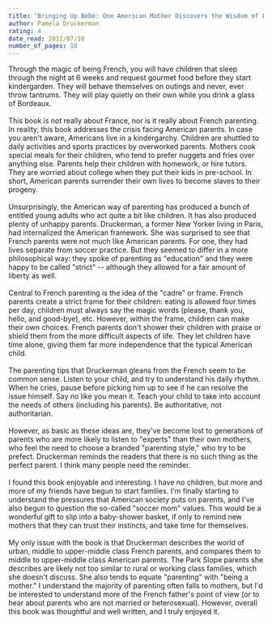 ```yaml
---
title: 'Bringing Up Bébé: One American Mother Discovers the Wisdom of French Parenting'
author: Pamela Druckerman
rating: 4
date_read: 2012/07/10
number_of_pages: 10
---
```


Through the magic of being French, you will have children that sleep through the night at 6 weeks and request gourmet food before they start kindergarden. They will behave themselves on outings and never, ever throw tantrums. They will play quietly on their own while you drink a glass of Bordeaux.<br/><br/>This book is not really about France, nor is it really about French parenting. In reality, this book addresses the crisis facing American parents. In case you aren't aware, Americans live in a kindergarchy. Children are shuttled to daily activities and sports practices by overworked parents. Mothers cook special meals for their children, who tend to prefer nuggets and fries over anything else. Parents help their children with homework, or hire tutors. They are worried about college when they put their kids in pre-school. In short, American parents surrender their own lives to become slaves to their progeny.<br/><br/>Unsurprisingly, the American way of parenting has produced a bunch of entitled young adults who act quite a bit like children. It has also produced plenty of unhappy parents. Druckerman, a former New Yorker living in Paris, had internalized the American framework. She was surprised to see that French parents were not much like American parents. For one, they had lives separate from soccer practice. But they seemed to differ in a more philosophical way: they spoke of parenting as "education" and they were happy to be called "strict" -- although they allowed for a fair amount of liberty as well.<br/><br/>Central to French parenting is the idea of the "cadre" or frame. French parents create a strict frame for their children: eating is allowed four times per day, children must always say the magic words (please, thank you, hello, and good-bye), etc. However, within the frame, children can make their own choices. French parents don't shower their children with praise or shield them from the more difficult aspects of life. They let children have time alone, giving them far more independence that the typical American child.<br/><br/>The parenting tips that Druckerman gleans from the French seem to be common sense. Listen to your child, and try to understand his daily rhythm. When he cries, pause before picking him up to see if he can resolve the issue himself. Say no like you mean it. Teach your child to take into account the needs of others (including his parents). Be authoritative, not authoritarian.<br/><br/>However, as basic as these ideas are, they've become lost to generations of parents who are more likely to listen to "experts" than their own mothers, who feel the need to choose a branded "parenting style," who try to be prefect. Druckerman reminds the readers that there is no such thing as the perfect parent. I think many people need the reminder.<br/><br/>I found this book enjoyable and interesting. I have no children, but more and more of my friends have begun to start families. I'm finally starting to understand the pressures that American society puts on parents, and I've also begun to question the so-called "soccer mom" values. This would be a wonderful gift to slip into a baby-shower basket, if only to remind new mothers that they can trust their instincts, and take time for themselves.<br/><br/>My only issue with the book is that Druckerman describes the world of urban, middle to upper-middle class French parents, and compares them to middle to upper-middle class American parents. The Park Slope parents she describes are likely not too similar to rural or working class families, which she doesn't discuss. She also tends to equate "parenting" with "being a mother." I understand the majority of parenting often falls to mothers, but I'd be interested to understand more of the French father's point of view (or to hear about parents who are not married or heterosexual). However, overall this book was thoughtful and well written, and I truly enjoyed it.